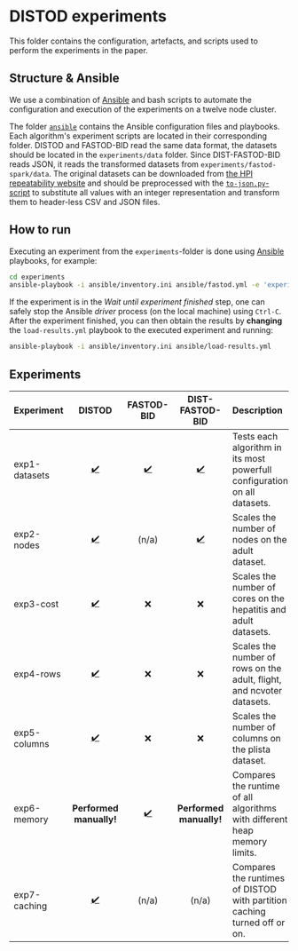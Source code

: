# DISTOD experiments

This folder contains the configuration, artefacts, and scripts used to perform the experiments in the paper.

## Structure & Ansible

We use a combination of [Ansible](https://www.ansible.com/) and bash scripts to automate the configuration and execution of the experiments on a twelve node cluster.

The folder [`ansible`](./ansible) contains the Ansible configuration files and playbooks.
Each algorithm's experiment scripts are located in their corresponding folder.
DISTOD and FASTOD-BID read the same data format, the datasets should be located in the `experiments/data` folder.
Since DIST-FASTOD-BID reads JSON, it reads the transformed datasets from `experiments/fastod-spark/data`.
The original datasets can be downloaded from [the HPI repeatability website](https://hpi.de/naumann/projects/repeatability/data-profiling/fds.html)
and should be preprocessed with the [`to-json.py`-script](../scripts/to-json.py) to substitute all values with an integer representation and transform them to header-less CSV and JSON files.

## How to run

Executing an experiment from the `experiments`-folder is done using [Ansible](https://www.ansible.com/) playbooks, for example:

```sh
cd experiments
ansible-playbook -i ansible/inventory.ini ansible/fastod.yml -e 'experiment=exp1-datasets'
```

If the experiment is in the _Wait until experiment finished_ step, one can safely stop the Ansible _driver_ process (on the local machine) using `Ctrl-C`.
After the experiment finished, you can then obtain the results by **changing** the `load-results.yml` playbook to the executed experiment and running:

```sh
ansible-playbook -i ansible/inventory.ini ansible/load-results.yml
```

## Experiments

| Experiment | DISTOD | FASTOD-BID | DIST-FASTOD-BID | Description |
| :--- | :---: | :---: | :---: | :--- |
| exp1-datasets | [:heavy_check_mark:](./distod/exp1-datasets.sh) | [:heavy_check_mark:](./fastod/exp1-datasets.sh) | [:heavy_check_mark:](./fastod-spark/exp1-datasets.sh) | Tests each algorithm in its most powerfull configuration on all datasets. |
| exp2-nodes | [:heavy_check_mark:](./distod/exp2-nodes.sh) | (n/a) | [:heavy_check_mark:](./fastod-spark/exp2-nodes.sh) | Scales the number of nodes on the adult dataset. |
| exp3-cost | [:heavy_check_mark:](./distod-cost/exp3-cost.sh) | :x: | :x: | Scales the number of cores on the hepatitis and adult datasets. |
| exp4-rows | [:heavy_check_mark:](./distod/exp4-rows.sh) | :x: | :x: | Scales the number of rows on the adult, flight, and ncvoter datasets. |
| exp5-columns | [:heavy_check_mark:](./distod/exp5-columns.sh) | :x: | :x: | Scales the number of columns on the plista dataset. |
| exp6-memory | **Performed manually!** | [:heavy_check_mark:](./fastod/exp6-memory.sh) | **Performed manually!** | Compares the runtime of all algorithms with different heap memory limits. |
| exp7-caching | [:heavy_check_mark:](./distod/exp7-caching.sh) | (n/a) | (n/a) | Compares the runtimes of DISTOD with partition caching turned off or on. |
